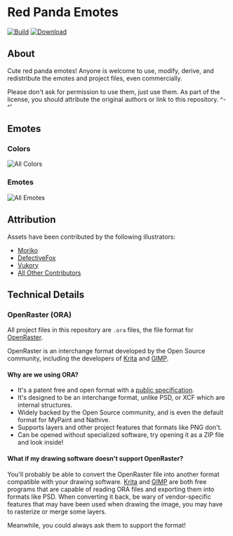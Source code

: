 # Red Panda Emotes

[![Build](https://gitlab.com/SethFalco/red-panda-emotes/badges/main/pipeline.svg)](https://gitlab.com/SethFalco/red-panda-emotes/commits/main) [![Download](https://img.shields.io/badge/download-emotes-blue)](https://gitlab.com/SethFalco/red-panda-emotes/-/jobs/artifacts/main/download?job=build)

## About

Cute red panda emotes! Anyone is welcome to use, modify, derive, and redistribute the emotes and project files, even commercially.

Please don't ask for permission to use them, just use them. As part of the license, you should attribute the original authors or link to this repository. ^-^'

## Emotes

### Colors

![All Colors](https://gitlab.com/SethFalco/red-panda-emotes/-/jobs/artifacts/main/raw/build/montages/colors.png?job=build)

### Emotes

![All Emotes](https://gitlab.com/SethFalco/red-panda-emotes/-/jobs/artifacts/main/raw/build/montages/emotes.png?job=build)

## Attribution

Assets have been contributed by the following illustrators:

* [Moriko](https://morikomasuyoart.artstation.com)
* [DefectiveFox](https://defectivefox.com)
* [Vukory](https://vukory.art)
* [All Other Contributors](https://gitlab.com/SethFalco/red-panda-emotes/-/graphs/main)

## Technical Details

### OpenRaster (ORA)

All project files in this repository are `.ora` files, the file format for [OpenRaster](https://wikipedia.org/wiki/OpenRaster).

OpenRaster is an interchange format developed by the Open Source community, including the developers of [Krita](https://krita.org) and [GIMP](https://www.gimp.org).

#### Why are we using ORA?

* It's a patent free and open format with a [public specification](https://www.freedesktop.org/wiki/Specifications/OpenRaster/).
* It's designed to be an interchange format, unlike PSD, or XCF which are internal structures.
* Widely backed by the Open Source community, and is even the default format for MyPaint and Nathive.
* Supports layers and other project features that formats like PNG don't.
* Can be opened without specialized software, try opening it as a ZIP
file and look inside!

#### What if my drawing software doesn't support OpenRaster?

You'll probably be able to convert the OpenRaster file into another format compatible with your drawing software. [Krita](https://krita.org) and [GIMP](https://www.gimp.org) are both free programs that are capable of reading ORA files and exporting them into formats like PSD. When converting it back, be wary of vendor-specific features that may have been used when drawing the image, you may have to rasterize or merge some layers.

Meanwhile, you could always ask them to support the format!
